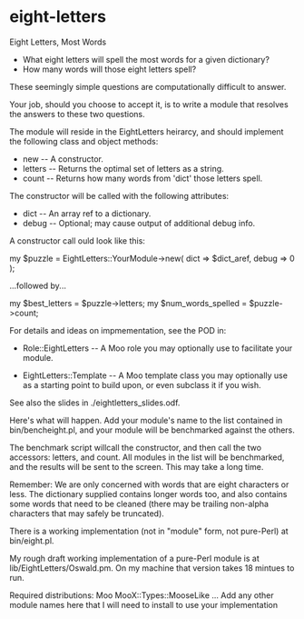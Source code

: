 eight-letters
=============

Eight Letters, Most Words

* What eight letters will spell the most words for a given dictionary?
* How many words will those eight letters spell?

These seemingly simple questions are computationally difficult
to answer.

Your job, should you choose to accept it, is to write a module
that resolves the answers to these two questions.

The module will reside in the EightLetters heirarcy, and should
implement the following class and object methods:

* new      -- A constructor.
* letters  -- Returns the optimal set of letters as a string.
* count    -- Returns how many words from 'dict' those letters spell.

The constructor will be called with the following attributes:

* dict     -- An array ref to a dictionary.
* debug    -- Optional; may cause output of additional debug info.

A constructor call ould look like this:

my $puzzle = EightLetters::YourModule->new( dict => $dict_aref, debug => 0 );

...followed by...

my $best_letters = $puzzle->letters;
my $num_words_spelled = $puzzle->count;


For details and ideas on impmementation, see the POD in:

* Role::EightLetters      -- A Moo role you may optionally use to
                             facilitate your module.

* EightLetters::Template  -- A Moo template class you may optionally
                             use as a starting point to build upon,
                             or even subclass it if you wish.

See also the slides in ./eightletters_slides.odf.

Here's what will happen.  Add your module's name to the list contained in
bin/bencheight.pl, and your module will be benchmarked against the others.

The benchmark script willcall the constructor, and then call
the two accessors: letters, and count.  All modules in the list will be
benchmarked, and the results will be sent to the screen.  This may take a long
time.

Remember: We are only concerned with words that are eight characters or less.
The dictionary supplied contains longer words too, and also contains some words
that need to be cleaned (there may be trailing non-alpha characters that may
safely be truncated).

There is a working implementation (not in "module" form, not pure-Perl)
at bin/eight.pl.

My rough draft working implementation of a pure-Perl module is
at lib/EightLetters/Oswald.pm.  On my machine that version takes 18 mintues
to run.


Required distributions:
Moo
MooX::Types::MooseLike
... Add any other module names here that I will need to install to use your
implementation

